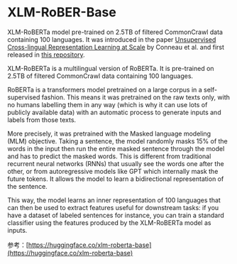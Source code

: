 # XLM-RoBER-Base

XLM-RoBERTa model pre-trained on 2.5TB of filtered CommonCrawl data containing 100 languages. It was introduced in the paper [Unsupervised Cross-lingual Representation Learning at Scale](https://arxiv.org/abs/1911.02116) by Conneau et al. and first released in [this repository](https://github.com/pytorch/fairseq/tree/master/examples/xlmr).

XLM-RoBERTa is a multilingual version of RoBERTa. It is pre-trained on 2.5TB of filtered CommonCrawl data containing 100 languages.

RoBERTa is a transformers model pretrained on a large corpus in a self-supervised fashion. This means it was pretrained on the raw texts only, with no humans labelling them in any way (which is why it can use lots of publicly available data) with an automatic process to generate inputs and labels from those texts.

More precisely, it was pretrained with the Masked language modeling (MLM) objective. Taking a sentence, the model randomly masks 15% of the words in the input then run the entire masked sentence through the model and has to predict the masked words. This is different from traditional recurrent neural networks (RNNs) that usually see the words one after the other, or from autoregressive models like GPT which internally mask the future tokens. It allows the model to learn a bidirectional representation of the sentence.

This way, the model learns an inner representation of 100 languages that can then be used to extract features useful for downstream tasks: if you have a dataset of labeled sentences for instance, you can train a standard classifier using the features produced by the XLM-RoBERTa model as inputs.

参考：[https://huggingface.co/xlm-roberta-base](https://huggingface.co/xlm-roberta-base)
